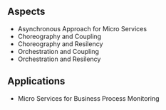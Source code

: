 
## Aspects 
- Asynchronous Approach for Micro Services
- Choreography and Coupling 
- Choreography and Resilency
- Orchestration and Coupling
- Orchestration and Resilency

## Applications
- Micro Services for Business Process Monitoring

